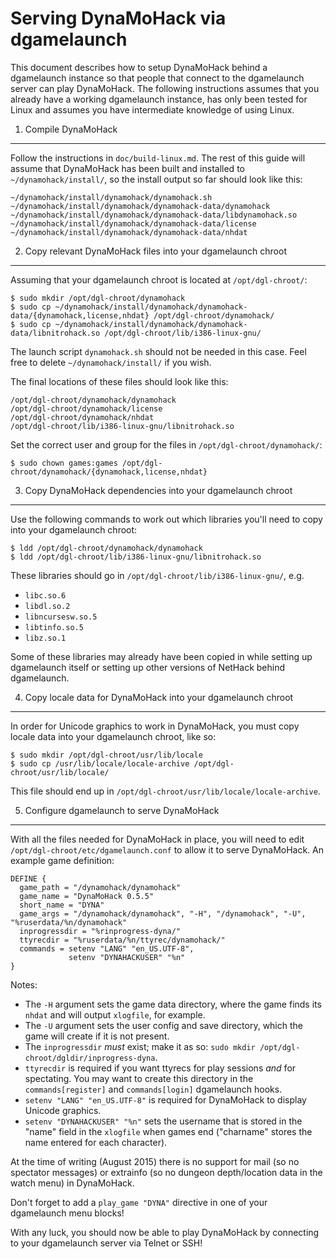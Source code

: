 Serving DynaMoHack via dgamelaunch
================================

This document describes how to setup DynaMoHack behind a dgamelaunch instance so that people that connect to the dgamelaunch server can play DynaMoHack.  The following instructions assumes that you already have a working dgamelaunch instance, has only been tested for Linux and assumes you have intermediate knowledge of using Linux.


1. Compile DynaMoHack
-------------------

Follow the instructions in `doc/build-linux.md`.  The rest of this guide will assume that DynaMoHack has been built and installed to `~/dynamohack/install/`, so the install output so far should look like this:

    ~/dynamohack/install/dynamohack/dynamohack.sh
    ~/dynamohack/install/dynamohack/dynamohack-data/dynamohack
    ~/dynamohack/install/dynamohack/dynamohack-data/libdynamohack.so
    ~/dynamohack/install/dynamohack/dynamohack-data/license
    ~/dynamohack/install/dynamohack/dynamohack-data/nhdat


2. Copy relevant DynaMoHack files into your dgamelaunch chroot
------------------------------------------------------------

Assuming that your dgamelaunch chroot is located at `/opt/dgl-chroot/`:

    $ sudo mkdir /opt/dgl-chroot/dynamohack
    $ sudo cp ~/dynamohack/install/dynamohack/dynamohack-data/{dynamohack,license,nhdat} /opt/dgl-chroot/dynamohack/
    $ sudo cp ~/dynamohack/install/dynamohack/dynamohack-data/libnitrohack.so /opt/dgl-chroot/lib/i386-linux-gnu/

The launch script `dynamohack.sh` should not be needed in this case.  Feel free to delete `~/dynamohack/install/` if you wish.

The final locations of these files should look like this:

    /opt/dgl-chroot/dynamohack/dynamohack
    /opt/dgl-chroot/dynamohack/license
    /opt/dgl-chroot/dynamohack/nhdat
    /opt/dgl-chroot/lib/i386-linux-gnu/libnitrohack.so

Set the correct user and group for the files in `/opt/dgl-chroot/dynamohack/`:

    $ sudo chown games:games /opt/dgl-chroot/dynamohack/{dynamohack,license,nhdat}


3. Copy DynaMoHack dependencies into your dgamelaunch chroot
----------------------------------------------------------

Use the following commands to work out which libraries you'll need to copy into your dgamelaunch chroot:

    $ ldd /opt/dgl-chroot/dynamohack/dynamohack
    $ ldd /opt/dgl-chroot/lib/i386-linux-gnu/libnitrohack.so

These libraries should go in `/opt/dgl-chroot/lib/i386-linux-gnu/`, e.g.

 * `libc.so.6`
 * `libdl.so.2`
 * `libncursesw.so.5`
 * `libtinfo.so.5`
 * `libz.so.1`

Some of these libraries may already have been copied in while setting up dgamelaunch itself or setting up other versions of NetHack behind dgamelaunch.


4. Copy locale data for DynaMoHack into your dgamelaunch chroot
-------------------------------------------------------------

In order for Unicode graphics to work in DynaMoHack, you must copy locale data into your dgamelaunch chroot, like so:

    $ sudo mkdir /opt/dgl-chroot/usr/lib/locale
    $ sudo cp /usr/lib/locale/locale-archive /opt/dgl-chroot/usr/lib/locale/

This file should end up in `/opt/dgl-chroot/usr/lib/locale/locale-archive`.


5. Configure dgamelaunch to serve DynaMoHack
------------------------------------------

With all the files needed for DynaMoHack in place, you will need to edit `/opt/dgl-chroot/etc/dgamelaunch.conf` to allow it to serve DynaMoHack.  An example game definition:

    DEFINE {
      game_path = "/dynamohack/dynamohack"
      game_name = "DynaMoHack 0.5.5"
      short_name = "DYNA"
      game_args = "/dynamohack/dynamohack", "-H", "/dynamohack", "-U", "%ruserdata/%n/dynamohack"
      inprogressdir = "%rinprogress-dyna/"
      ttyrecdir = "%ruserdata/%n/ttyrec/dynamohack/"
      commands = setenv "LANG" "en_US.UTF-8",
                 setenv "DYNAHACKUSER" "%n"
    }

Notes:

 * The `-H` argument sets the game data directory, where the game finds its `nhdat` and will output `xlogfile`, for example.
 * The `-U` argument sets the user config and save directory, which the game will create if it is not present.
 * The `inprogressdir` *must* exist; make it as so: `sudo mkdir /opt/dgl-chroot/dgldir/inprogress-dyna`.
 * `ttyrecdir` is required if you want ttyrecs for play sessions *and* for spectating.  You may want to create this directory in the `commands[register]` and `commands[login]` dgamelaunch hooks.
 * `setenv "LANG" "en_US.UTF-8"` is required for DynaMoHack to display Unicode graphics.
 * `setenv "DYNAHACKUSER" "%n"` sets the username that is stored in the "name" field in the `xlogfile` when games end ("charname" stores the name entered for each character).

At the time of writing (August 2015) there is no support for mail (so no spectator messages) or extrainfo (so no dungeon depth/location data in the watch menu) in DynaMoHack.

Don't forget to add a `play_game "DYNA"` directive in one of your dgamelaunch menu blocks!

With any luck, you should now be able to play DynaMoHack by connecting to your dgamelaunch server via Telnet or SSH!

